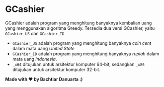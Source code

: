 # GCashier
GCashier adalah program yang menghitung banyaknya kembalian uang yang menggunakan algoritma Greedy. 
Tersedia dua versi GCashier, yaitu `GCashier_US` dan `GCashier_ID` 
- `GCashier_US` adalah program yang menghitung banyaknya <i>coin cent</i> dalam mata uang <i>United State</i>
- `GCashier_ID` adalah program yang menghitung banyaknya <i>rupiah</i> dalam mata uang <i>Indonesia</i>. 
- `_x64` ditujukan untuk arsitektur komputer 64-bit, sedangkan `_x86` ditujukan untuk arsitektur komputer 32-bit.



<b> Made with ❤ by Bachtiar Danuarta :) </b>
